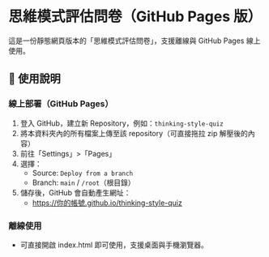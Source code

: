 # 思維模式評估問卷（GitHub Pages 版）

這是一份靜態網頁版本的「思維模式評估問卷」，支援離線與 GitHub Pages 線上使用。

## 📝 使用說明

### 線上部署（GitHub Pages）

1. 登入 GitHub，建立新 Repository，例如：`thinking-style-quiz`
2. 將本資料夾內的所有檔案上傳至該 repository（可直接拖拉 zip 解壓後的內容）
3. 前往「Settings」>「Pages」
4. 選擇：
   - Source: `Deploy from a branch`
   - Branch: `main` / `/root`（根目錄）
5. 儲存後，GitHub 會自動產生網址：
   - https://你的帳號.github.io/thinking-style-quiz

### 離線使用

- 可直接開啟 index.html 即可使用，支援桌面與手機瀏覽器。
